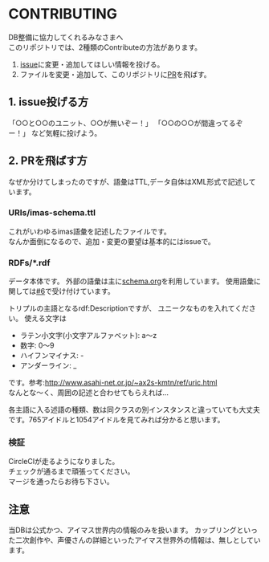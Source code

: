 # CONTRIBUTING
DB整備に協力してくれるみなさまへ  
このリポジトリでは、2種類のContributeの方法があります。 
1. [issue](https://github.com/imas/imasparql/issues)に変更・追加してほしい情報を投げる。   
1. ファイルを変更・追加して、このリポジトリに[PR](https://github.com/imas/imasparql/pulls)を飛ばす。  

## 1. issue投げる方
「○○と○○のユニット、○○が無いぞー！」
「○○の○○が間違ってるぞー！」
など気軽に投げよう。

## 2. PRを飛ばす方
なぜか分けてしまったのですが、語彙はTTL,データ自体はXML形式で記述しています。  
### URIs/imas-schema.ttl
これがいわゆるimas語彙を記述したファイルです。  
なんか面倒になるので、追加・変更の要望は基本的にはissueで。

### RDFs/*.rdf
データ本体です。
外部の語彙は主に[schema.org](schema.org)を利用しています。
使用語彙に関しては[#6](https://github.com/imas/imasparql/issues/6)で受け付けています。

トリプルの主語となるrdf:Descriptionですが、 ユニークなものを入れてください。
使える文字は  
- ラテン小文字(小文字アルファベット): a～z
- 数字: 0～9
- ハイフンマイナス: -
- アンダーライン: _  

です。参考:http://www.asahi-net.or.jp/~ax2s-kmtn/ref/uric.html  
なんとな～く、周囲の記述と合わせてもらえれば...

各主語に入る述語の種類、数は同クラスの別インスタンスと違っていても大丈夫です。765アイドルと1054アイドルを見てみれば分かると思います。

### 検証
CircleCIが走るようになりました。  
チェックが通るまで頑張ってください。  
マージを通ったらお待ち下さい。

## 注意
当DBは公式かつ、アイマス世界内の情報のみを扱います。
カップリングといった二次創作や、声優さんの詳細といったアイマス世界外の情報は、無しとしています。
